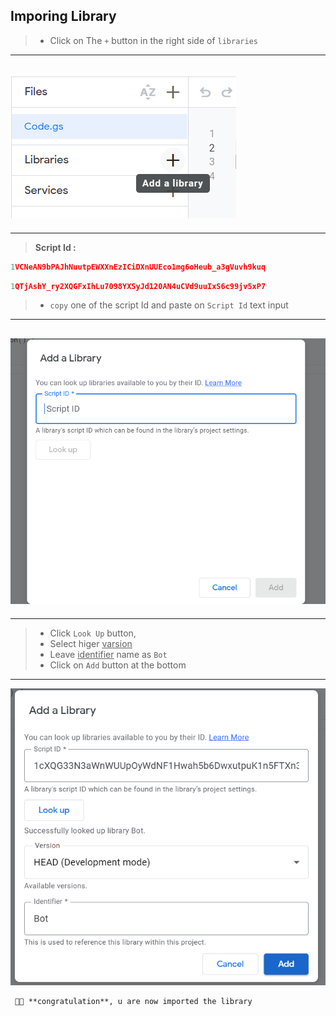 ## Imporing Library

> - Click on The `+` button in the right side of `libraries`

---

## ![libraries +](assets/G4.png)

---

> **Script Id :**

```js
1VCNeAN9bPAJhNuutpEWXXnEzICiDXnUUEco1mg6oHeub_a3gVuvh9kuq
```

```js
1QTjAshY_ry2XQGFxIhLu7098YXSyJd120AN4uCVd9uuIxS6c99jv5xP7
```

> - `copy` one of the script Id and paste on `Script Id` text input

---

## ![Script Id](assets/G5.png)

---

> - Click `Look Up` button,
> - Select higer <u>varsion</u>
> - Leave <u>identifier</u> name as `Bot`
> - Click on `Add` button at the bottom

---

![Add](assets/G6.png)

     🌟💪 **congratulation**, u are now imported the library

